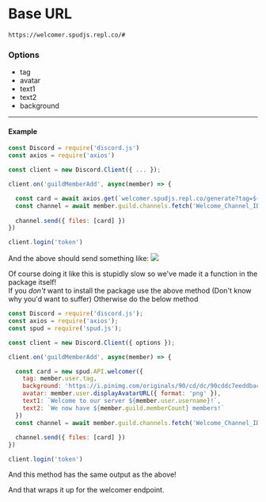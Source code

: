 # Base URL
```
https://welcomer.spudjs.repl.co/#
```

### Options
- tag
- avatar
- text1
- text2
- background
---
#### Example
```js
const Discord = require('discord.js')
const axios = require('axios')

const client = new Discord.Client({ ... });

client.on('guildMemberAdd', async(member) => {

  const card = await axios.get(`welcomer.spudjs.repl.co/generate?tag=${member.user.tag}&avatar=${member.user.displayAvatarURL({ format: 'png' })}&background=https://i.pinimg.com/originals/90/cd/dc/90cddc7eeddbac6b17b4e25674e9e971.jpg`);
  const channel = await member.guild.channels.fetch('Welcome_Channel_ID');
  
  channel.send({ files: [card] })
})

client.login('token')
```
And the above should send something like:
![](https://welcomer.spudjs.repl.co/generate?tag=</Keita>&background=https://i.pinimg.com/originals/90/cd/dc/90cddc7eeddbac6b17b4e25674e9e971.jpg&avatar=https://cdn.discordapp.com/avatars/814179005515038720/569c2e33f4d3ecbce6008474cc6c6122.png&text1=Welcome%20to%20our%20server%20%3C/Keita%3E&text2=Member%20%2310)

Of course doing it like this is stupidly slow so we've made it a function in the package itself!<br>
If you *don't* want to install the package use the above method (Don't know why you'd want to suffer) Otherwise do the below method

```js
const Discord = require('discord.js');
const axios = require('axios');
const spud = require('spud.js');

const client = new Discord.Client({ options });

client.on('guildMemberAdd', async(member) => {

  const card = new spud.API.welcomer({
    tag: member.user.tag,
    background: 'https://i.pinimg.com/originals/90/cd/dc/90cddc7eeddbac6b17b4e25674e9e971.jpg',
    avatar: member.user.displayAvatarURL({ format: 'png' }),
    text1: `Welcome to our server ${member.user.username}!`,
    text2: `We now have ${member.guild.memberCount} members!`
  })
  const channel = await member.guild.channels.fetch('Welcome_Channel_ID');
  
  channel.send({ files: [card] })
})

client.login('token')
```
And this method has the same output as the above!

And that wraps it up for the welcomer endpoint.


